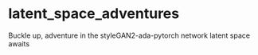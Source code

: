 # latent_space_adventures
Buckle up, adventure in the styleGAN2-ada-pytorch network latent space awaits
